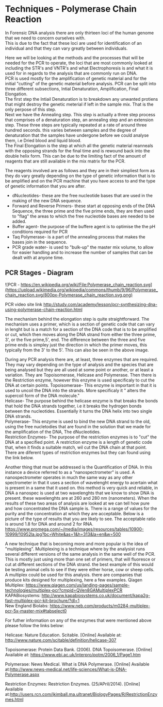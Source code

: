 # Techniques - Polymerase Chain Reaction

In Forensic DNA analysis there are only thirteen loci of the human genome that we need to concern ourselves with.  
This is due to the fact that these loci are used for identification of an individual and that they can vary greatly between individuals.   

Here we will be looking at the methods and the processes that will be needed for the PCR to operate, the loci that are most commonly looked at including the STR's and VNTR's and what Electrophoresis is and what it is used for in regards to the analysis that are commonly run on DNA.  
PCR is used mostly for the amplification of genetic material and for the initial "cutting" of the genetic material before analysis. PCR  can be split into three different subsections, Intial Denaturation, Amplification, Final Elongation.   
The first step the Intiail Denaturation is to breakdown any unwanted protiens that might destroy the genetic meterial if left in the sample mix. That is the only perpose of this step.  
Next we have the Annealing step. This step is actually a three step process that comprises of a denaturation step, an annealing step and an extension step. These three steps are typically repeated at a rate of around three hundred seconds. this varies between samples and the degree of denaturation that the samples have undergone before we could analyse them, i.e Dried blood and liquid blood.  
The Final Elongation is the step at which all the genetic material reanneals with the opposing strands for the final time and is rewound back into the double helix form. This can be due to the limiting fact of the amount of reagents that are still available in the mix matrix for the PCR.  

The reagents involved are as follows and they are in their simpliest form as they do vary greatly depending on the type of genetic information that is to be amplified and on the PCR machine that you have access to and the type of genetic information that you are after.
* dNucleotides- these are the free nucleotide bases that are used in the making of the new DNA sequence.  
* Forward and Reverse Primers- these start at opposing ends of the DNA Sequence, the three prime and the five prime ends, they are then used to "flag" the areas to which the free nucleotide bases are needed to be added.  
* Buffer agent- the purpose of the buffere agent is to optimise the the pH conditions required for PCR
* Taq Polymerase- is a part of the annealing process that makes the bases join in the sequence.
* PCR grade water- is used to "bulk-up" the master mix volume, to allow for easier handling and to increase the number of samples that can be dealt with at anyone time.  

## PCR Stages - Diagram
![PCR - https://en.wikipedia.org/wiki/File:Polymerase_chain_reaction.svg](https://upload.wikimedia.org/wikipedia/commons/thumb/9/96/Polymerase_chain_reaction.svg/800px-Polymerase_chain_reaction.svg.png)

PCR video site link http://study.com/academy/lesson/pcr-synthesizing-dna-using-polymerase-chain-reaction.html  

The mechanism behind the elongation step is quite straightforward. The mechanism uses a primer, which is a section of genetic code that can vary in lenght but is a match for a section of the DNA code that is to be amplified or cut, which then moves along the DNA strand from either the three prime, 3', or the five prime,5', end. The difference between the three and five prime ends is simpley just the direction in which the primer moves, this typically from the 3' to the 5'. This can also be seen in the above image.  

During any PCR analysis there are, at least, three enzymes that are required. They may vary depending on the type of analysis and the species that are being analysed but they are all used at some point or another, or at least a variation. They are Topoisomerase, Helicase and Polymerase. Then there is the Restriction enzyme, however this enzyme is used specificaly to cut the DNA at certain points. 
Topoisomerase- This enzyme is important in that it is used to uncoil the DNA into the strands. More specificaly it " alters the supercoil form of the DNA molecule."  
Helicase- The purpose behind the helicase enzyme is that breaks the bonds that hold the DNA strands together, i.e it breaks the hydrogen bonds between the nucleotides. Essentially it turns the DNA helix into two single DNA strands.  
Polymerase- This enzyme is used to bind the new DNA strand to the old, using the free nucletodies that are found in the solution that we made for the amplification of the DNA, The dNucleotides.  
Restriction Enzymes- The purpose of the restriction enzymes is to "cut" the DNA at a specified point. A restriction enzyme is a length of genetic code that, when it finds a suitable match, wil cut the DNA chain at that point. There are diferent types of restriction enzymes but they can found using the link below.  

Another thing that must be addressed is the Quantification of DNA. In this instance a device referred to as a "nanospectrometer" is used. A nanospectrometer operates in much the same way as any other spectrometer in that it uses a section of wavelenght energy to acertain what is present in a same that it used on. this method is very quick and reliable, in DNA a nanospec is used at two wavelenghts that we know to show DNA is present. these wavelenghts are at 260 and 280 nm (nanometers). When the results of these two areas of analysis are looked at we can tell how pure and how concentrated the DNA sample is. There is a range of values for the purity and the concentration at which they are acceptable. Below is a picture of the type of results that you are likely to see. The acceptable ratio is around 1.8 for DNA and around 2 for RNA.  
https://www.promega.com/~/media/images/resources/tables/10900-10999/10952la.jpg?bc=White&as=1&h=313&la=en&w=500

A new technique that is becoming more and more popular is the idea of "multiplexing". Multiplexing is a technique where by the analysist runs several different versions of the same analysis in the same well of the PCR. This is mostly just using more than one set of primers, that will fluoresce or cut at different sections of the DNA strand. the best example of this would be testing animal cells to see if they were either horse, cow or sheep cells. A multiplex could be used for this analysis. there are companies that produce kits designed for multiplexing, here a few examples.
Qiagen Multiplex: https://www.qiagen.com/us/landing-pages/sample-technologies/multiplex-pcr?cmpid=QVen8GAMultiplexPCR  
KAPABiosystems: http://www.kapabiosystems.co.uk/document/kapa2g-fast-multiplex-pcr-kit-brochure/?dl=1  
New England Biolabs: https://www.neb.com/products/m0284-multiplex-pcr-5x-master-mix#tabselect0  

For futher information on any of the enzymes that were mentioned above please follow the links below: 

Helicase: Nature Education. Scitable. [Online] Available at: http://www.nature.com/scitable/definition/helicase-307 

Topoisomerase: Protein Data Bank. (2006). DNA Topoisomerase. [Online] Available at: https://www.ebi.ac.uk/interpro/potm/2006_1/Page1.htm  

Polymerase: News Medical. What is DNA Polymerase. [Online] Available at:http://www.news-medical.net/life-sciences/What-is-DNA-Polymerase.aspx

Restriction Enzymes: Restriction Enzymes. (25/APril/2014). [Online] Available at:http://users.rcn.com/jkimball.ma.ultranet/BiologyPages/R/RestrictionEnzymes.html
